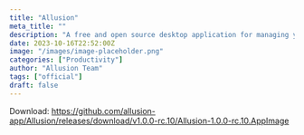 ```yaml
---
title: "Allusion"
meta_title: ""
description: "A free and open source desktop application for managing your visual library"
date: 2023-10-16T22:52:00Z
image: "/images/image-placeholder.png"
categories: ["Productivity"]
author: "Allusion Team"
tags: ["official"]
draft: false
---
```


Download: https://github.com/allusion-app/Allusion/releases/download/v1.0.0-rc.10/Allusion-1.0.0-rc.10.AppImage
